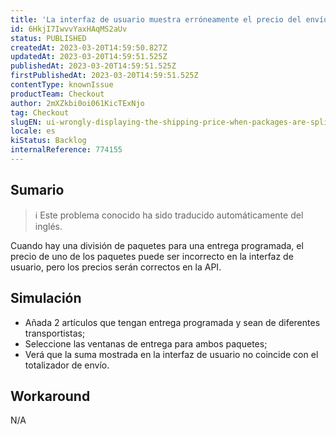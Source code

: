 ```yaml
---
title: 'La interfaz de usuario muestra erróneamente el precio del envío cuando los paquetes se dividen para una entrega programada.'
id: 6HkjI7IwvvYaxHAqMS2aUv
status: PUBLISHED
createdAt: 2023-03-20T14:59:50.827Z
updatedAt: 2023-03-20T14:59:51.525Z
publishedAt: 2023-03-20T14:59:51.525Z
firstPublishedAt: 2023-03-20T14:59:51.525Z
contentType: knownIssue
productTeam: Checkout
author: 2mXZkbi0oi061KicTExNjo
tag: Checkout
slugEN: ui-wrongly-displaying-the-shipping-price-when-packages-are-split-for-scheduled-delivery
locale: es
kiStatus: Backlog
internalReference: 774155
---
```


## Sumario

>ℹ️ Este problema conocido ha sido traducido automáticamente del inglés.


Cuando hay una división de paquetes para una entrega programada, el precio de uno de los paquetes puede ser incorrecto en la interfaz de usuario, pero los precios serán correctos en la API.



## Simulación



- Añada 2 artículos que tengan entrega programada y sean de diferentes transportistas;
- Seleccione las ventanas de entrega para ambos paquetes;
- Verá que la suma mostrada en la interfaz de usuario no coincide con el totalizador de envío.



## Workaround


N/A



